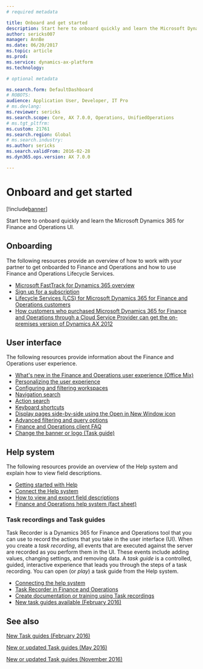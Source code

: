 ```yaml
---
# required metadata

title: Onboard and get started
description: Start here to onboard quickly and learn the Microsoft Dynamics 365 for Finance and Operations UI.
author: sericks007
manager: AnnBe
ms.date: 06/20/2017
ms.topic: article
ms.prod: 
ms.service: dynamics-ax-platform
ms.technology: 

# optional metadata

ms.search.form: DefaultDashboard
# ROBOTS: 
audience: Application User, Developer, IT Pro
# ms.devlang: 
ms.reviewer: sericks
ms.search.scope: Core, AX 7.0.0, Operations, UnifiedOperations
# ms.tgt_pltfrm: 
ms.custom: 21761
ms.search.region: Global
# ms.search.industry: 
ms.author: sericks
ms.search.validFrom: 2016-02-28
ms.dyn365.ops.version: AX 7.0.0

---
```


# Onboard and get started

[!include[banner](../includes/banner.md)]


Start here to onboard quickly and learn the Microsoft Dynamics 365 for Finance and Operations UI.

## Onboarding
The following resources provide an overview of how to work with your partner to get onboarded to Finance and Operations and how to use Finance and Operations Lifecycle Services. 

- [Microsoft FastTrack for Dynamics 365 overview](/dynamics365/unified-operations/fin-and-ops/get-started/fasttrack-dynamics-365-overview) 
- [Sign up for a subscription](/dynamics365/unified-operations/dev-itpro/dev-tools/sign-up-preview-subscription) 
- [Lifecycle Services (LCS) for Microsoft Dynamics 365 for Finance and Operations customers](/dynamics365/unified-operations/dev-itpro/lifecycle-services/lcs-works-lcs) 
- [How customers who purchased Microsoft Dynamics 365 for Finance and Operations through a Cloud Service Provider can get the on-premises version of Dynamics AX 2012](/dynamics365/unified-operations/dev-itpro/deployment/csp-download-customersource)

## User interface
The following resources provide information about the Finance and Operations user experience. 
-   [What's new in the Finance and Operations user experience (Office Mix)](https://mix.office.com/watch/1ohsrrpsd02e1)
-   [Personalizing the user experience](/dynamics365/unified-operations/fin-and-ops/get-started/personalize-user-experience)
-   [Configuring and filtering workspaces](/dynamics365/unified-operations/fin-and-ops/get-started/configure-filter-workspaces)
-   [Navigation search](/dynamics365/unified-operations/fin-and-ops/get-started/navigation-search)
-   [Action search](/dynamics365/unified-operations/fin-and-ops/get-started/action-search)
-   [Keyboard shortcuts](/dynamics365/unified-operations/fin-and-ops/get-started/shortcut-keys)
-   [Display pages side-by-side using the Open in New Window icon](/dynamics365/unified-operations/fin-and-ops/get-started/display-pages-side-by-side)
-   [Advanced filtering and query options](/dynamics365/unified-operations/fin-and-ops/get-started/advanced-filtering-query-options)
-   [Finance and Operations client FAQ](/dynamics365/unified-operations/fin-and-ops/get-started/client-faq)
-   [Change the banner or logo (Task guide)](/dynamics365/unified-operations/fin-and-ops/get-started/tasks/change-banner-or-logo)

## Help system
The following resources provide an overview of the Help system and explain how to view field descriptions.

-   [Getting started with Help](/dynamics365/unified-operations/dev-itpro/get-started/help-overview)
-   [Connect the Help system](/dynamics365/unified-operations/dev-itpro/get-started/help-connect)
-   [How to view and export field descriptions](/dynamics365/unified-operations/fin-and-ops/get-started/view-export-field-descriptions)
-   [Finance and Operations help system (fact sheet)](https://mbs.microsoft.com/customersource/Global/AX/learning/fact-sheets/msdaxhelpsystemfactsheet)

### Task recordings and Task guides

Task Recorder is a Dynamics 365 for Finance and Operations tool that you can use to record the actions that you take in the user interface (UI). When you create a *task recording*, all events that are executed against the server are recorded as you perform them in the UI. These events include adding values, changing settings, and removing data. A *task guide* is a controlled, guided, interactive experience that leads you through the steps of a task recording. You can open (or *play*) a task guide from the Help system.
-   [Connecting the help system](/dynamics365/unified-operations/dev-itpro/get-started/help-connect)
-   [Task Recorder in Finance and Operations](/dynamics365/unified-operations/dev-itpro/user-interface/task-recorder)
-   [Create documentation or training using Task recordings](/dynamics365/unified-operations/dev-itpro/user-interface/task-recorder-training-docs)
-   [New task guides available (February 2016)](/dynamics365/unified-operations/dev-itpro/get-started/new-task-guides-available-february-2016)


See also
--------

[New Task guides (February 2016)](/dynamics365/unified-operations/dev-itpro/get-started/new-task-guides-available-february-2016)

[New or updated Task guides (May 2016)](/dynamics365/unified-operations/dev-itpro/get-started/new-updated-task-guides-available-may-2016)

[New or updated Task guides (November 2016)](/dynamics365/unified-operations/dev-itpro/get-started/new-task-guides-november-2016)

